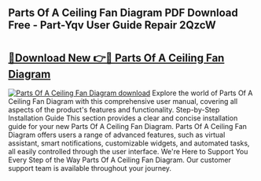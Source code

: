 ## Parts Of A Ceiling Fan Diagram PDF Download Free - Part-Yqv User Guide Repair 2QzcW

# <h2><a href="http://dfmuy66.blite.top/?on=Parts+Of+A+Ceiling+Fan+Diagram">🔗Download New 👉🔴 Parts Of A Ceiling Fan Diagram</a></h2>

[![Parts Of A Ceiling Fan Diagram download](https://i.imgur.com/lujVjoI.png)](http://dfmuy66.blite.top/?on=Parts+Of+A+Ceiling+Fan+Diagram)
Explore the world of Parts Of A Ceiling Fan Diagram with this comprehensive user manual, covering all aspects of the product's features and functionality. Step-by-Step Installation Guide This section provides a clear and concise installation guide for your new Parts Of A Ceiling Fan Diagram. Parts Of A Ceiling Fan Diagram offers users a range of advanced features, such as virtual assistant, smart notifications, customizable widgets, and automated tasks, all easily controlled through the user interface. We're Here to Support You Every Step of the Way Parts Of A Ceiling Fan Diagram. Our customer support team is available throughout your journey.
